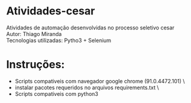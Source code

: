 # Atividades-cesar
Atividades de automação desenvolvidas no processo seletivo cesar\
Autor: Thiago Miranda\
Tecnologias utilizadas: Pytho3 + Selenium

# Instruções:
* Scripts compativeis com navegador google chrome (91.0.4472.101) \
* instalar pacotes requeridos no arquivos requirements.txt \
* Scripts compativeis com python3
